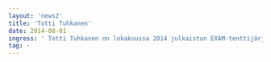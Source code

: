 ```yaml
---
layout: 'news2'
title: 'Totti Tuhkanen'
date: 2014-08-01
ingress: ' Totti Tuhkanen on lokakuussa 2014 julkaistun EXAM-tenttijärjestelmän Scrum-tuoteomistaja kymmenen korkeakoulun ja CSC:n yhteishankkeessa. Totti työskentelee erikoissuunnittelijana Turun yliopiston opintohallinnossa ja tietoarkkitehtuurin kehittäjänä useissa korkeakoulujen yhteisissä hankkeissa.'
tag: -
---
```

